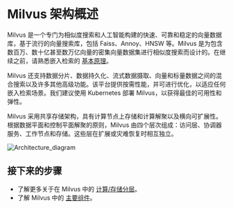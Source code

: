 


# Milvus 架构概述

Milvus 是一个专门为相似度搜索和人工智能构建的快速、可靠和稳定的向量数据库，基于流行的向量搜索库，包括 Faiss、Annoy、HNSW 等。Milvus 是为包含数百万、数十亿甚至数万亿向量的密集向量数据集进行相似度搜索而设计的。在继续之前，请熟悉嵌入检索的 [基本原理](/reference/glossary.md)。

Milvus 还支持数据分片、数据持久化、流式数据摄取、向量和标量数据之间的混合搜索以及许多其他高级功能。该平台提供按需性能，并可进行优化，以适应任何嵌入检索场景。我们建议使用 Kubernetes 部署 Milvus，以获得最佳的可用性和弹性。

Milvus 采用共享存储架构，具有计算节点上存储和计算解聚以及横向可扩展性。根据数据平面和控制平面解聚的原则，Milvus 由四个层次组成：访问层、协调器服务、工作节点和存储。这些层在扩展或灾难恢复时相互独立。

![Architecture_diagram](/assets/milvus_architecture.png "Milvus architecture.")


## 接下来的步骤





- 了解更多关于在 Milvus 中的 [计算/存储分层](/reference/architecture/four_layers.md)。
- 了解 Milvus 中的 [主要组件](/reference/architecture/main_components.md)。

